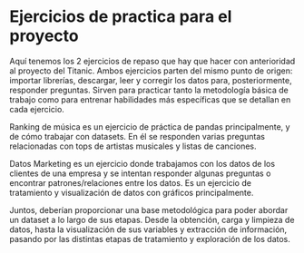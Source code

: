 # Ejercicios de practica para el proyecto
 Aquí tenemos los 2 ejercicios de repaso que hay que hacer con anterioridad al proyecto del Titanic. Ambos ejercicios parten del mismo punto de origen: importar librerías, descargar, leer y corregir los datos para, posteriormente, responder preguntas. Sirven para practicar tanto la metodología básica de trabajo como para entrenar habilidades más específicas que se detallan en cada ejercicio.

 Ranking de música es un ejercicio de práctica de pandas principalmente, y de cómo trabajar con datasets. En él se responden varias preguntas relacionadas con tops de artistas musicales y listas de canciones. 

 Datos Marketing es un ejercicio donde trabajamos con los datos de los clientes de una empresa y se intentan responder algunas preguntas o encontrar patrones/relaciones entre los datos. Es un ejercicio de tratamiento y visualización de datos con gráficos principalmente.

 Juntos, deberían proporcionar una base metodológica para poder abordar un dataset a lo largo de sus etapas. Desde la obtención, carga y limpieza de datos, hasta la visualización de sus variables y extracción de información, pasando por las distintas etapas de tratamiento y exploración de los datos. 

